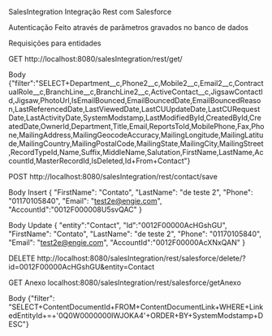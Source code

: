 SalesIntegration
Integração Rest com Salesforce

Autenticação Feito através de parâmetros gravados no banco de dados

Requisições para entidades

GET 
http://localhost:8080/salesIntegration/rest/get/

Body 
{"filter":"SELECT+Department__c,Phone2__c,Mobile2__c,Email2__c,ContractualRole__c,BranchLine__c,BranchLine2__c,ActiveContact__c,JigsawContactId,Jigsaw,PhotoUrl,IsEmailBounced,EmailBouncedDate,EmailBouncedReason,LastReferencedDate,LastViewedDate,LastCUUpdateDate,LastCURequestDate,LastActivityDate,SystemModstamp,LastModifiedById,CreatedById,CreatedDate,OwnerId,Department,Title,Email,ReportsToId,MobilePhone,Fax,Phone,MailingAddress,MailingGeocodeAccuracy,MailingLongitude,MailingLatitude,MailingCountry,MailingPostalCode,MailingState,MailingCity,MailingStreet,RecordTypeId,Name,Suffix,MiddleName,Salutation,FirstName,LastName,AccountId,MasterRecordId,IsDeleted,Id+From+Contact"}

POST 
http://localhost:8080/salesIntegration/rest/contact/save

Body Insert 
{ "FirstName": "Contato", "LastName": "de teste 2", "Phone": "01170105840", "Email": "test2e@engie.com", "AccountId":"0012F000008U5svQAC" }

Body Update 
{ "entity":"Contact", "Id":"0012F00000AcHGshGU", "FirstName": "Contato", "LastName": "de teste 2", "Phone": "01170105840", "Email": "test2e@engie.com", "AccountId":"0012F00000AcXNxQAN" }

DELETE 
http://localhost:8080/salesIntegration/rest/salesforce/delete/?id=0012F00000AcHGshGU&entity=Contact

GET Anexo 
localhost:8080/salesIntegration/rest/salesforce/getAnexo

Body 
{"filter": "SELECT+ContentDocumentId+FROM+ContentDocumentLink+WHERE+LinkedEntityId+=+'0Q0W0000000IWJOKA4'+ORDER+BY+SystemModstamp+DESC"}

